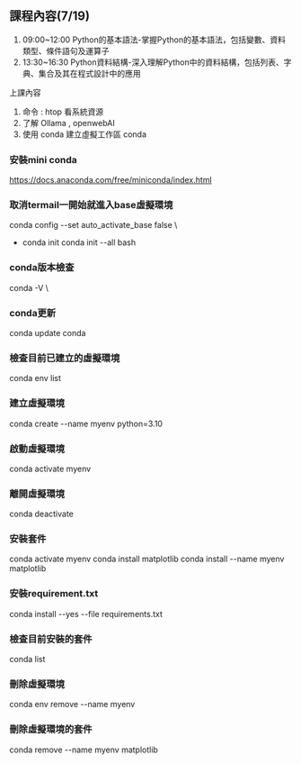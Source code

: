 ## 課程內容(7/19)
1. 09:00~12:00 Python的基本語法-掌握Python的基本語法，包括變數、資料類型、條件語句及運算子
2. 13:30~16:30  	Python資料結構-深入理解Python中的資料結構，包括列表、字典、集合及其在程式設計中的應用

上課內容
1. 命令 : htop 看系統資源
2. 了解 Ollama ,  openwebAI
3. 使用 conda 建立虛擬工作區
   conda
### 安裝mini conda
https://docs.anaconda.com/free/miniconda/index.html

### 取消termail一開始就進入base虛擬環境
conda config --set auto_activate_base false \
- conda init
conda init --all bash
### conda版本檢查
conda -V \
### conda更新
conda update conda
### 檢查目前已建立的虛擬環境
conda env list
### 建立虛擬環境
conda create --name myenv python=3.10
### 啟動虛擬環境
conda activate myenv
### 離開虛擬環境
conda deactivate
### 安裝套件
conda activate myenv
conda install matplotlib
conda install --name myenv matplotlib
### 安裝requirement.txt
conda install --yes --file requirements.txt
### 檢查目前安裝的套件
conda list
### 刪除虛擬環境
conda env remove --name myenv
### 刪除虛擬環境的套件
conda remove --name myenv matplotlib
